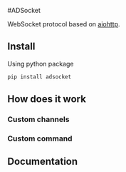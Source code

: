 #ADSocket

WebSocket protocol based on [aiohttp](https://github.com/aio-libs/aiohttp).

## Install

Using python package

``` bash
pip install adsocket
```

## How does it work

### Custom channels

### Custom command

## Documentation

